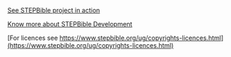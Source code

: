 
[See STEPBible project in action](https://www.stepbible.org)

[Know more about STEPBible Development](https://stepweb.atlassian.net/wiki/spaces/TYNSTEP/pages)

[For licences see https://www.stepbible.org/ug/copyrights-licences.html](https://www.stepbible.org/ug/copyrights-licences.html)


